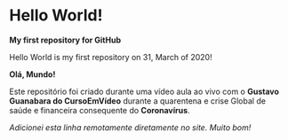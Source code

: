 # Hello World!
 **My first repository for GitHub**

 Hello World is my first repository on 31, March of 2020!

 **Olá, Mundo!**
 
 Este repositório foi criado durante uma vídeo aula ao vivo com o **Gustavo Guanabara do CursoEmVídeo** durante a quarentena e crise Global de saúde e financeira consequente do **Coronavírus**. 

*Adicionei esta linha remotamente diretamente no site. Muito bom!*
